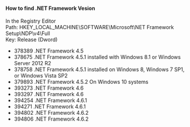 #### How to find .NET Framework Vesion

In the Registry Editor 
\
Path: HKEY_LOCAL_MACHINE\SOFTWARE\Microsoft\NET Framework Setup\NDP\v4\Full 
\
Key: Release (Dword)



* 378389		.NET Framework 4.5
* 378675		.NET Framework 4.5.1 installed with Windows 8.1 or Windows Server 2012 R2
* 378758		.NET Framework 4.5.1 installed on Windows 8, Windows 7 SP1, or Windows Vista SP2
* 379893		.NET Framework 4.5.2 On Windows 10 systems
* 393273		.NET Framework 4.6	 
* 393297		.NET Framework 4.6
* 394254		.NET Framework 4.6.1
* 394271		.NET Framework 4.6.1
* 394802		.NET Framework 4.6.2
* 394806		.NET Framework 4.6.2
